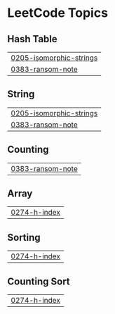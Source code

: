 

<!---LeetCode Topics Start-->
# LeetCode Topics
## Hash Table
|  |
| ------- |
| [0205-isomorphic-strings](https://github.com/bandish1304/bandish1304/tree/master/0205-isomorphic-strings) |
| [0383-ransom-note](https://github.com/bandish1304/bandish1304/tree/master/0383-ransom-note) |
## String
|  |
| ------- |
| [0205-isomorphic-strings](https://github.com/bandish1304/bandish1304/tree/master/0205-isomorphic-strings) |
| [0383-ransom-note](https://github.com/bandish1304/bandish1304/tree/master/0383-ransom-note) |
## Counting
|  |
| ------- |
| [0383-ransom-note](https://github.com/bandish1304/bandish1304/tree/master/0383-ransom-note) |
## Array
|  |
| ------- |
| [0274-h-index](https://github.com/bandish1304/bandish1304/tree/master/0274-h-index) |
## Sorting
|  |
| ------- |
| [0274-h-index](https://github.com/bandish1304/bandish1304/tree/master/0274-h-index) |
## Counting Sort
|  |
| ------- |
| [0274-h-index](https://github.com/bandish1304/bandish1304/tree/master/0274-h-index) |
<!---LeetCode Topics End-->